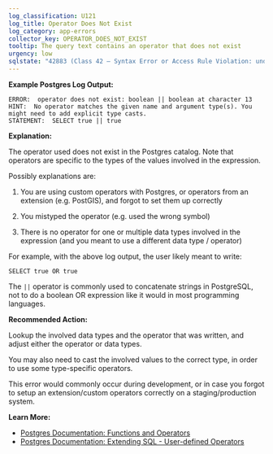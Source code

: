 ```yaml
---
log_classification: U121
log_title: Operator Does Not Exist
log_category: app-errors
collector_key: OPERATOR_DOES_NOT_EXIST
tooltip: The query text contains an operator that does not exist
urgency: low
sqlstate: "42883 (Class 42 — Syntax Error or Access Rule Violation: undefined_function)"
---
```


**Example Postgres Log Output:**

```
ERROR:  operator does not exist: boolean || boolean at character 13
HINT:  No operator matches the given name and argument type(s). You might need to add explicit type casts.
STATEMENT:  SELECT true || true
```

**Explanation:**

The operator used does not exist in the Postgres catalog. Note that operators
are specific to the types of the values involved in the expression.

Possibly explanations are:

1. You are using custom operators with Postgres, or operators from an extension (e.g. PostGIS), and forgot to set them up correctly

2. You mistyped the operator (e.g. used the wrong symbol)

3. There is no operator for one or multiple data types involved in the expression (and you meant to use a different data type / operator)

For example, with the above log output, the user likely meant to write:

```
SELECT true OR true
```

The `||` operator is commonly used to concatenate strings in PostgreSQL,
not to do a boolean OR expression like it would in most programming languages.

**Recommended Action:**

Lookup the involved data types and the operator that was written, and adjust either
the operator or data types.

You may also need to cast the involved values to the correct type, in order to use
some type-specific operators.

This error would commonly occur during development, or in case you forgot to setup
an extension/custom operators correctly on a staging/production system.

**Learn More:**

* [Postgres Documentation: Functions and Operators](https://www.postgresql.org/docs/current/static/functions.html)
* [Postgres Documentation: Extending SQL - User-defined Operators](https://www.postgresql.org/docs/current/static/xoper.html)
